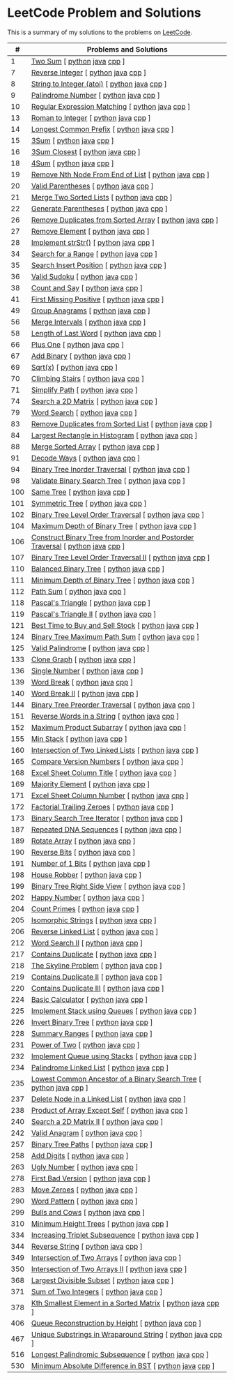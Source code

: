 # LeetCode Problem and Solutions

This is a summary of my solutions to the problems on [LeetCode](https://www.leetcode.com). 

|  #  | Problems and Solutions 
|------------- | ------------- 
|  1 | [Two Sum][1_link]                                   \[ [python][py]  [java][java]   [cpp][cpp] \]
|  7 | [Reverse Integer][7_link]                           \[ [python][py]  [java][java]   [cpp][cpp] \]
|  8 | [String to Integer (atoi)][8_link]                  \[ [python][py]  [java][java]   [cpp][cpp] \]
|  9 | [Palindrome Number][9_link]                         \[ [python][py]  [java][java]   [cpp][cpp] \]
| 10 | [Regular Expression Matching][10_link]              \[ [python][py]  [java][java]   [cpp][cpp] \]
| 13 | [Roman to Integer][13_link]                         \[ [python][py]  [java][java]   [cpp][cpp] \]
| 14 | [Longest Common Prefix][14_link]                    \[ [python][py]  [java][java]   [cpp][cpp] \]
| 15 | [3Sum][15_link]                                     \[ [python][py]  [java][java]   [cpp][cpp] \]
| 16 | [3Sum Closest][16_link]                             \[ [python][py]  [java][java]   [cpp][cpp] \]
| 18 | [4Sum][18_link]                                     \[ [python][py]  [java][java]   [cpp][cpp] \]
| 19 | [Remove Nth Node From End of List][19_link]         \[ [python][py]  [java][java]   [cpp][cpp] \]
| 20 | [Valid Parentheses][20_link]                        \[ [python][py]  [java][java]   [cpp][cpp] \]
| 21 | [Merge Two Sorted Lists][21_link]                   \[ [python][py]  [java][java]   [cpp][cpp] \]
| 22 | [Generate Parentheses][22_link]                     \[ [python][py]  [java][java]   [cpp][cpp] \]
| 26 | [Remove Duplicates from Sorted Array][26_link]      \[ [python][py]  [java][java]   [cpp][cpp] \]
| 27 | [Remove Element][27_link]                           \[ [python][py]  [java][java]   [cpp][cpp] \]
| 28 | [Implement strStr()][28_link]                       \[ [python][py]  [java][java]   [cpp][cpp] \]
| 34 | [Search for a Range][34_link]                       \[ [python][py]  [java][java]   [cpp][cpp] \]
| 35 | [Search Insert Position][35_link]                   \[ [python][py]  [java][java]   [cpp][cpp] \]
| 36 | [Valid Sudoku][36_link]                             \[ [python][py]  [java][java]   [cpp][cpp] \]
| 38 | [Count and Say][38_link]                            \[ [python][py]  [java][java]   [cpp][cpp] \]
| 41 | [First Missing Positive][41_link]                   \[ [python][py]  [java][java]   [cpp][cpp] \]
| 49 | [Group Anagrams][49_link]                           \[ [python][py]  [java][java]   [cpp][cpp] \]
| 56 | [Merge Intervals][56_link]                          \[ [python][py]  [java][java]   [cpp][cpp] \]
| 58 | [Length of Last Word][58_link]                      \[ [python][py]  [java][java]   [cpp][cpp] \]
| 66 | [Plus One][66_link]                                 \[ [python][py]  [java][java]   [cpp][cpp] \]
| 67 | [Add Binary][67_link]                               \[ [python][py]  [java][java]   [cpp][cpp] \]
| 69 | [Sqrt(x)][69_link]                                  \[ [python][py]  [java][java]   [cpp][cpp] \]
| 70 | [Climbing Stairs][70_link]                          \[ [python][py]  [java][java]   [cpp][cpp] \]
| 71 | [Simplify Path][71_link]                            \[ [python][py]  [java][java]   [cpp][cpp] \]
| 74 | [Search a 2D Matrix][74_link]                       \[ [python][py]  [java][java]   [cpp][cpp] \]
| 79 | [Word Search][79_link]                              \[ [python][py]  [java][java]   [cpp][cpp] \]
| 83 | [Remove Duplicates from Sorted List][83_link]       \[ [python][py]  [java][java]   [cpp][cpp] \]
| 84 | [Largest Rectangle in Histogram][84_link]           \[ [python][py]  [java][java]   [cpp][cpp] \]
| 88 | [Merge Sorted Array][88_link]                       \[ [python][py]  [java][java]   [cpp][cpp] \]
| 91 | [Decode Ways][91_link]                              \[ [python][py]  [java][java]   [cpp][cpp] \]
| 94 | [Binary Tree Inorder Traversal][94_link]            \[ [python][py]  [java][java]   [cpp][cpp] \]
| 98 | [Validate Binary Search Tree][98_link]              \[ [python][py]  [java][java]   [cpp][cpp] \]
|100 | [Same Tree][100_link]                               \[ [python][py]  [java][java]   [cpp][cpp] \]
|101 | [Symmetric Tree][101_link]                          \[ [python][py]  [java][java]   [cpp][cpp] \]
|102 | [Binary Tree Level Order Traversal][102_link]       \[ [python][py]  [java][java]   [cpp][cpp] \]
|104 | [Maximum Depth of Binary Tree][104_link]            \[ [python][py]  [java][java]   [cpp][cpp] \]
|106 | [Construct Binary Tree from Inorder and Postorder Traversal][106_link]  \[ [python][py]  [java][java]   [cpp][cpp] \]
|107 | [Binary Tree Level Order Traversal II][107_link]    \[ [python][py]  [java][java]   [cpp][cpp] \]
|110 | [Balanced Binary Tree][110_link]                    \[ [python][py]  [java][java]   [cpp][cpp] \]
|111 | [Minimum Depth of Binary Tree][111_link]            \[ [python][py]  [java][java]   [cpp][cpp] \]
|112 | [Path Sum][112_link]                                \[ [python][py]  [java][java]   [cpp][cpp] \]
|118 | [Pascal's Triangle][118_link]                       \[ [python][py]  [java][java]   [cpp][cpp] \]
|119 | [Pascal's Triangle II][119_link]                    \[ [python][py]  [java][java]   [cpp][cpp] \]
|121 | [Best Time to Buy and Sell Stock][121_link]         \[ [python][py]  [java][java]   [cpp][cpp] \]
|124 | [Binary Tree Maximum Path Sum][124_link]            \[ [python][py]  [java][java]   [cpp][cpp] \]
|125 | [Valid Palindrome][125_link]                        \[ [python][py]  [java][java]   [cpp][cpp] \]
|133 | [Clone Graph][133_link]                             \[ [python][py]  [java][java]   [cpp][cpp] \]
|136 | [Single Number][136_link]                           \[ [python][py]  [java][java]   [cpp][cpp] \]
|139 | [Word Break][139_link]                              \[ [python][py]  [java][java]   [cpp][cpp] \]
|140 | [Word Break II][140_link]                           \[ [python][py]  [java][java]   [cpp][cpp] \]
|144 | [Binary Tree Preorder Traversal][144_link]          \[ [python][py]  [java][java]   [cpp][cpp] \]
|151 | [Reverse Words in a String][151_link]               \[ [python][py]  [java][java]   [cpp][cpp] \]
|152 | [Maximum Product Subarray][152_link]                \[ [python][py]  [java][java]   [cpp][cpp] \]
|155 | [Min Stack][155_link]                               \[ [python][py]  [java][java]   [cpp][cpp] \]
|160 | [Intersection of Two Linked Lists][160_link]        \[ [python][py]  [java][java]   [cpp][cpp] \]
|165 | [Compare Version Numbers][165_link]                 \[ [python][py]  [java][java]   [cpp][cpp] \]
|168 | [Excel Sheet Column Title][168_link]                \[ [python][py]  [java][java]   [cpp][cpp] \]
|169 | [Majority Element][169_link]                        \[ [python][py]  [java][java]   [cpp][cpp] \]
|171 | [Excel Sheet Column Number][171_link]               \[ [python][py]  [java][java]   [cpp][cpp] \]
|172 | [Factorial Trailing Zeroes][172_link]               \[ [python][py]  [java][java]   [cpp][cpp] \]
|173 | [Binary Search Tree Iterator][173_link]             \[ [python][py]  [java][java]   [cpp][cpp] \]
|187 | [Repeated DNA Sequences][187_link]                  \[ [python][py]  [java][java]   [cpp][cpp] \]
|189 | [Rotate Array][189_link]                            \[ [python][py]  [java][java]   [cpp][cpp] \]
|190 | [Reverse Bits][190_link]                            \[ [python][py]  [java][java]   [cpp][cpp] \]
|191 | [Number of 1 Bits][191_link]                        \[ [python][py]  [java][java]   [cpp][cpp] \]
|198 | [House Robber][198_link]                            \[ [python][py]  [java][java]   [cpp][cpp] \]
|199 | [Binary Tree Right Side View][199_link]             \[ [python][py]  [java][java]   [cpp][cpp] \]
|202 | [Happy Number][202_link]                            \[ [python][py]  [java][java]   [cpp][cpp] \]
|204 | [Count Primes][204_link]                            \[ [python][py]  [java][java]   [cpp][cpp] \]
|205 | [Isomorphic Strings][205_link]                      \[ [python][py]  [java][java]   [cpp][cpp] \]
|206 | [Reverse Linked List][206_link]                     \[ [python][py]  [java][java]   [cpp][cpp] \]
|212 | [Word Search II][212_link]                          \[ [python][py]  [java][java]   [cpp][cpp] \]
|217 | [Contains Duplicate][217_link]                      \[ [python][py]  [java][java]   [cpp][cpp] \]
|218 | [The Skyline Problem][218_link]                     \[ [python][py]  [java][java]   [cpp][cpp] \]
|219 | [Contains Duplicate II][219_link]                   \[ [python][py]  [java][java]   [cpp][cpp] \]
|220 | [Contains Duplicate III][220_link]                  \[ [python][py]  [java][java]   [cpp][cpp] \]
|224 | [Basic Calculator][224_link]                        \[ [python][py]  [java][java]   [cpp][cpp] \]
|225 | [Implement Stack using Queues][225_link]            \[ [python][py]  [java][java]   [cpp][cpp] \]
|226 | [Invert Binary Tree][226_link]                      \[ [python][py]  [java][java]   [cpp][cpp] \]
|228 | [Summary Ranges][228_link]                          \[ [python][py]  [java][java]   [cpp][cpp] \]
|231 | [Power of Two][231_link]                            \[ [python][py]  [java][java]   [cpp][cpp] \]
|232 | [Implement Queue using Stacks][232_link]            \[ [python][py]  [java][java]   [cpp][cpp] \]
|234 | [Palindrome Linked List][234_link]                  \[ [python][py]  [java][java]   [cpp][cpp] \]
|235 | [Lowest Common Ancestor of a Binary Search Tree][235_link]  \[ [python][py]  [java][java]   [cpp][cpp] \]
|237 | [Delete Node in a Linked List][237_link]            \[ [python][py]  [java][java]   [cpp][cpp] \]
|238 | [Product of Array Except Self][238_link]            \[ [python][py]  [java][java]   [cpp][cpp] \]
|240 | [Search a 2D Matrix II][240_link]                   \[ [python][py]  [java][java]   [cpp][cpp] \]
|242 | [Valid Anagram][242_link]                           \[ [python][py]  [java][java]   [cpp][cpp] \]
|257 | [Binary Tree Paths][257_link]                       \[ [python][py]  [java][java]   [cpp][cpp] \]
|258 | [Add Digits][258_link]                              \[ [python][py]  [java][java]   [cpp][cpp] \]
|263 | [Ugly Number][263_link]                             \[ [python][py]  [java][java]   [cpp][cpp] \]
|278 | [First Bad Version][278_link]                       \[ [python][py]  [java][java]   [cpp][cpp] \]
|283 | [Move Zeroes][283_link]                             \[ [python][py]  [java][java]   [cpp][cpp] \]
|290 | [Word Pattern][290_link]                            \[ [python][py]  [java][java]   [cpp][cpp] \]
|299 | [Bulls and Cows][299_link]                          \[ [python][py]  [java][java]   [cpp][cpp] \]
|310 | [Minimum Height Trees][310_link]                    \[ [python][py]  [java][java]   [cpp][cpp] \]
|334 | [Increasing Triplet Subsequence][334_link]          \[ [python][py]  [java][java]   [cpp][cpp] \]
|344 | [Reverse String][344_link]                          \[ [python][py]  [java][java]   [cpp][cpp] \]
|349 | [Intersection of Two Arrays][349_link]              \[ [python][py]  [java][java]   [cpp][cpp] \]
|350 | [Intersection of Two Arrays II][350_link]           \[ [python][py]  [java][java]   [cpp][cpp] \]
|368 | [Largest Divisible Subset][368_link]                \[ [python][py]  [java][java]   [cpp][cpp] \]
|371 | [Sum of Two Integers][371_link]                     \[ [python][py]  [java][java]   [cpp][cpp] \]
|378 | [Kth Smallest Element in a Sorted Matrix][378_link]  \[ [python][py]  [java][java]   [cpp][cpp] \]
|406 | [Queue Reconstruction by Height][406_link]          \[ [python][py]  [java][java]   [cpp][cpp] \]
|467 | [Unique Substrings in Wraparound String][467_link]  \[ [python][py]  [java][java]   [cpp][cpp] \]
|516 | [Longest Palindromic Subsequence][516_link]         \[ [python][py]  [java][java]   [cpp][cpp] \]
|530 | [Minimum Absolute Difference in BST][530_link]      \[ [python][py]  [java][java]   [cpp][cpp] \]


<!-- &#x1f512;   for the lock -->
<!-- tiltle -->
[1_link]: https://leetcode.com/problems/two-sum/
[7_link]: https://leetcode.com/problems/reverse-integer/
[8_link]: https://leetcode.com/problems/string-to-integer-atoi/
[9_link]: https://leetcode.com/problems/palindrome-number/
[10_link]: https://leetcode.com/problems/regular-expression-matching/
[13_link]: https://leetcode.com/problems/roman-to-integer/
[14_link]: https://leetcode.com/problems/longest-common-prefix/
[15_link]: https://leetcode.com/problems/3sum/
[16_link]: https://leetcode.com/problems/3sum-closest/
[18_link]: https://leetcode.com/problems/4sum/
[19_link]: https://leetcode.com/problems/remove-nth-node-from-end-of-list/
[20_link]: https://leetcode.com/problems/valid-parentheses/
[21_link]: https://leetcode.com/problems/merge-two-sorted-lists/
[22_link]: https://leetcode.com/problems/generate-parentheses/
[26_link]: https://leetcode.com/problems/remove-duplicates-from-sorted-array/
[27_link]: https://leetcode.com/problems/remove-element/
[28_link]: https://leetcode.com/problems/implement-strstr/
[34_link]: https://leetcode.com/problems/search-for-a-range/
[35_link]: https://leetcode.com/problems/search-insert-position/
[36_link]: https://leetcode.com/problems/valid-sudoku/
[38_link]: https://leetcode.com/problems/count-and-say/
[41_link]: https://leetcode.com/problems/first-missing-positive/
[49_link]: https://leetcode.com/problems/group-anagrams/
[56_link]: https://leetcode.com/problems/merge-intervals/
[58_link]: https://leetcode.com/problems/length-of-last-word/
[66_link]: https://leetcode.com/problems/plus-one/
[67_link]: https://leetcode.com/problems/add-binary/
[69_link]: https://leetcode.com/problems/sqrtx/
[70_link]: https://leetcode.com/problems/climbing-stairs/
[71_link]: https://leetcode.com/problems/simplify-path/
[74_link]: https://leetcode.com/problems/search-a-2d-matrix/
[79_link]: https://leetcode.com/problems/word-search/
[83_link]: https://leetcode.com/problems/remove-duplicates-from-sorted-list/
[84_link]: https://leetcode.com/problems/largest-rectangle-in-histogram/
[88_link]: https://leetcode.com/problems/merge-sorted-array/
[91_link]: https://leetcode.com/problems/decode-ways/
[94_link]: https://leetcode.com/problems/binary-tree-inorder-traversal/
[98_link]: https://leetcode.com/problems/validate-binary-search-tree/
[100_link]: https://leetcode.com/problems/same-tree/
[101_link]: https://leetcode.com/problems/symmetric-tree/
[102_link]: https://leetcode.com/problems/binary-tree-level-order-traversal/
[104_link]: https://leetcode.com/problems/maximum-depth-of-binary-tree/
[106_link]: https://leetcode.com/problems/construct-binary-tree-from-inorder-and-postorder-traversal/
[107_link]: https://leetcode.com/problems/binary-tree-level-order-traversal-ii/
[110_link]: https://leetcode.com/problems/balanced-binary-tree/
[111_link]: https://leetcode.com/problems/minimum-depth-of-binary-tree/
[112_link]: https://leetcode.com/problems/path-sum/
[118_link]: https://leetcode.com/problems/pascals-triangle/
[119_link]: https://leetcode.com/problems/pascals-triangle-ii/
[121_link]: https://leetcode.com/problems/best-time-to-buy-and-sell-stock/
[124_link]: https://leetcode.com/problems/binary-tree-maximum-path-sum/
[125_link]: https://leetcode.com/problems/valid-palindrome/
[133_link]: https://leetcode.com/problems/clone-graph/
[136_link]: https://leetcode.com/problems/single-number/
[139_link]: https://leetcode.com/problems/word-break/
[140_link]: https://leetcode.com/problems/word-break-ii/
[144_link]: https://leetcode.com/problems/binary-tree-preorder-traversal/
[151_link]: https://leetcode.com/problems/reverse-words-in-a-string/
[152_link]: https://leetcode.com/problems/maximum-product-subarray/
[155_link]: https://leetcode.com/problems/min-stack/
[160_link]: https://leetcode.com/problems/intersection-of-two-linked-lists/
[165_link]: https://leetcode.com/problems/compare-version-numbers/
[168_link]: https://leetcode.com/problems/excel-sheet-column-title/
[169_link]: https://leetcode.com/problems/majority-element/
[171_link]: https://leetcode.com/problems/excel-sheet-column-number/
[172_link]: https://leetcode.com/problems/factorial-trailing-zeroes/
[173_link]: https://leetcode.com/problems/binary-search-tree-iterator/
[187_link]: https://leetcode.com/problems/repeated-dna-sequences/
[189_link]: https://leetcode.com/problems/rotate-array/
[190_link]: https://leetcode.com/problems/reverse-bits/
[191_link]: https://leetcode.com/problems/number-of-1-bits/
[198_link]: https://leetcode.com/problems/house-robber/
[199_link]: https://leetcode.com/problems/binary-tree-right-side-view/
[202_link]: https://leetcode.com/problems/happy-number/
[204_link]: https://leetcode.com/problems/count-primes/
[205_link]: https://leetcode.com/problems/isomorphic-strings/
[206_link]: https://leetcode.com/problems/reverse-linked-list/
[212_link]: https://leetcode.com/problems/word-search-ii/
[217_link]: https://leetcode.com/problems/contains-duplicate/
[218_link]: https://leetcode.com/problems/the-skyline-problem/
[219_link]: https://leetcode.com/problems/contains-duplicate-ii/
[220_link]: https://leetcode.com/problems/contains-duplicate-iii/
[224_link]: https://leetcode.com/problems/basic-calculator/
[225_link]: https://leetcode.com/problems/implement-stack-using-queues/
[226_link]: https://leetcode.com/problems/invert-binary-tree/
[228_link]: https://leetcode.com/problems/summary-ranges/
[231_link]: https://leetcode.com/problems/power-of-two/
[232_link]: https://leetcode.com/problems/implement-queue-using-stacks/
[234_link]: https://leetcode.com/problems/palindrome-linked-list/
[235_link]: https://leetcode.com/problems/lowest-common-ancestor-of-a-binary-search-tree/
[237_link]: https://leetcode.com/problems/delete-node-in-a-linked-list/
[238_link]: https://leetcode.com/problems/product-of-array-except-self/
[240_link]: https://leetcode.com/problems/search-a-2d-matrix-ii/
[242_link]: https://leetcode.com/problems/valid-anagram/
[257_link]: https://leetcode.com/problems/binary-tree-paths/
[258_link]: https://leetcode.com/problems/add-digits/
[263_link]: https://leetcode.com/problems/ugly-number/
[278_link]: https://leetcode.com/problems/first-bad-version/
[283_link]: https://leetcode.com/problems/move-zeroes/
[290_link]: https://leetcode.com/problems/word-pattern/
[299_link]: https://leetcode.com/problems/bulls-and-cows/
[310_link]: https://leetcode.com/problems/minimum-height-trees/
[334_link]: https://leetcode.com/problems/increasing-triplet-subsequence/
[344_link]: https://leetcode.com/problems/reverse-string/
[349_link]: https://leetcode.com/problems/intersection-of-two-arrays/
[350_link]: https://leetcode.com/problems/intersection-of-two-arrays-ii/
[368_link]: https://leetcode.com/problems/largest-divisible-subset/
[371_link]: https://leetcode.com/problems/sum-of-two-integers/
[378_link]: https://leetcode.com/problems/kth-smallest-element-in-a-sorted-matrix/
[406_link]: https://leetcode.com/problems/queue-reconstruction-by-height/
[467_link]: https://leetcode.com/problems/unique-substrings-in-wraparound-string/
[516_link]: https://leetcode.com/problems/longest-palindromic-subsequence/
[530_link]: https://leetcode.com/problems/minimum-absolute-difference-in-bst/

<!-- solution -->
[py]: https://github.com/thongle91/Leetcode-Solutions/blob/master/python
[java]: https://github.com/thongle91/Leetcode-Solutions/blob/master/python
[cpp]: https://github.com/thongle91/Leetcode-Solutions/blob/master/python
